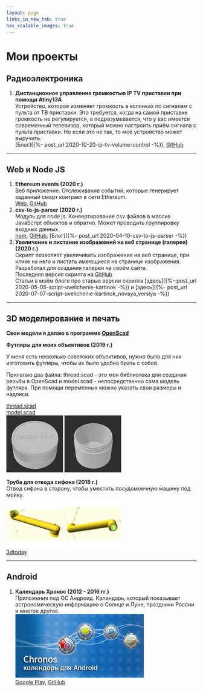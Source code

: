 ```yaml
---
layout: page
links_in_new_tab: true
has_scalable_images: true
---
```

# Мои проекты
## Радиоэлектроника
1. **Дистанционное управление громкостью IP TV приставки при помощи Atiny13A**  
Устройство, которое изменяет громкость в колонках по сигналам с пульта от ТВ приставки. Это требуется, когда на самой приставке громкость не регулируется, а подразумевается, что у вас имеется современный телевизор, который можно настроить приём сигнала с пульта приставки. Но если это не так, то моё устройство может выручить.  
[Блог]({%- post_url 2020-10-20-ip-tv-volume-control -%}), [GitHub](https://github.com/Mendeo/RostelekomSound)

---
## Web и Node JS
1. **Ethereum events (2020 г.)**  
Веб приложение. Отслеживание событий, которые генерирует заданный смарт контракт в сети Ethereum.  
[Web](https://ethereum-events.com), [GitHub](https://github.com/Mendeo/ethereum-events)
1. **csv-to-js-parser (2020 г.)**  
Модуль для node js. Конвертирование csv файлов в массив JavaScript объектов и обратно. Может проводить группировку входных данных.  
[npm](https://www.npmjs.com/package/csv-to-js-parser), [GitHub](https://github.com/Mendeo/csv-to-js-parser), [Блог]({%- post_url 2020-04-10-csv-to-js-parser -%})  
1. **Увеличение и листание изображений на веб странице (галерея) (2020 г.)**  
Скрипт позволяет увеличивать изображение на веб странице, при клике на него и листать имеющиеся на странице изображения. Разработал для создания галереи на своём сайте.  
Последняя версия скрипта на [GitHub](https://github.com/Mendeo/image_enlarger)  
Статьи в моём блоге про старые версии скрипта [здесь]({%- post_url 2020-05-05-script-uvelichenie-kartinok -%}) и [здесь]({%- post_url 2020-07-07-script-uvelichenie-kartinok_novaya_versiya -%})  

---
## 3D моделирование и печать
**Свои модели я делаю в программе [OpenScad](https://www.openscad.org)** 

**Футляры  для моих объективов (2019 г.)**

У меня есть несколько советских объективов, нужно было для них изготовить футляры, чтобы их было удобно брать с собой.

Прилагаю два файла: thread.scad - это моя библиотека для создания резьбы в OpenScad и model.scad - непосредственно сама модель футляра. При помощи переменных можно указать свои размеры и надписи.  

[thread.scad](/assets/projects/futlyar-dlya-obektiva/thread.scad)  
[model.scad](/assets/projects/futlyar-dlya-obektiva/model.scad)  
<img alt="Крышка" src-big="/assets/projects/futlyar-dlya-obektiva/Gelios44-2-up.png" src="/assets/projects/futlyar-dlya-obektiva/Gelios44-2-up_small.png">
<img alt="Нижняя часть" src-big="/assets/projects/futlyar-dlya-obektiva/Gelios44-2-down.png" src="/assets/projects/futlyar-dlya-obektiva/Gelios44-2-down_small.png">  

**Труба для отвода сифона (2018 г.)**  
Отвод сифона в сторону, чтобы уместить посудомоечную машину под мойку.  
<img alt="Изображение модели ракурс 1" src-big="/assets/projects/kitchen-sink-draining/KitchenSinkDraining1.png" src="/assets/projects/kitchen-sink-draining/KitchenSinkDraining1_small.png">
<img alt="Изображение модели ракурс 2" src-big="/assets/projects/kitchen-sink-draining/KitchenSinkDraining2.png" src="/assets/projects/kitchen-sink-draining/KitchenSinkDraining2_small.png">  
[3dtoday](https://3dtoday.ru/3d-models/for-home/kitchen/truba_dlya_otvoda_sifona)

---
## Android
1. **Календарь Хронос (2012 - 2016 гг.)**  
Приложения под ОС Андроид. Календарь, который показывает астрономическую информацию о Солнце и Луне, праздники России и многое другое.  
![logo](/assets/projects/chronos/chronos.jpg)  
[Google Play](https://play.google.com/store/apps/details?id=ru.mendeo.chronos), [GitHub](https://github.com/Mendeo/Chronos)
